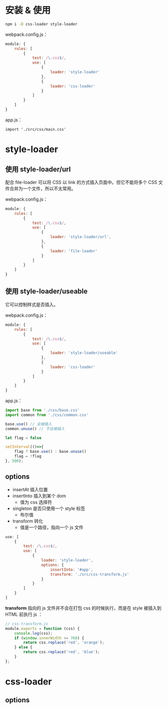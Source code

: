# 安装 & 使用

```sh
npm i -D css-loader style-loader
```

webpack.config.js：

```js
module: {
    rules: [
        {
            test: /\.css$/,
            use: [
                {
                    loader: 'style-loader'
                },
                {
                    loader: 'css-loader'
                }
            ]
        }
    ]
}
```

app.js：

```
import './src/css/main.css'
```

# style-loader

## 使用 style-loader/url

配合 file-loader 可以将 CSS 以 link 的方式插入页面中。但它不能将多个 CSS 文件合并为一个文件，所以不太常用。

webpack.config.js：

```js
module: {
    rules: [
        {
            test: /\.css$/,
            use: [
                {
                    loader: 'style-loader/url',
                },
                {
                    loader: 'file-loader'
                }
            ]
        }
    ]
}
```

## 使用 style-loader/useable

它可以控制样式是否插入。

webpack.config.js：

```js
module: {
    rules: [
        {
            test: /\.css$/,
            use: [
                {
                    loader: 'style-loader/useable'
                },
                {
                    loader: 'css-loader'
                }
            ]
        }
    ]
}
```

app.js：

```js
import base from './css/base.css'
import common from './css/common.css'

base.use() // 会被插入
common.unuse() // 不会被插入

let flag = false

setInterval(()=>{
    flag ? base.use() : base.unuse()
    flag = !flag
}, 500);
```

## options

* insertAt 插入位置
* insertInto 插入到某个 dom
    * 值为 css 选择符
* singleton 是否只使用一个 style 标签
    * 布尔值
* transform 转化
    * 值是一个路径，指向一个 js 文件

```js
use: [
    {
        test: /\.css$/,
        use: [
            {
                loader: 'style-loader',
                options: {
                    insertInto: '#app',
                    transform: './src/css-transform.js'
                }
            }
        ]
    }
]
```

**transform** 指向的 js 文件并不会在打包 css 的时候执行，而是在 style 被插入到 HTML 前执行 js ：

```js
// css-transform.js
module.exports = function (css) {
    console.log(css);
    if (window.innerWidth >= 768) {
        return css.replace('red', 'orange');
    } else {
        return css.replace('red', 'blue');
    }
};
```

# css-loader

## options

